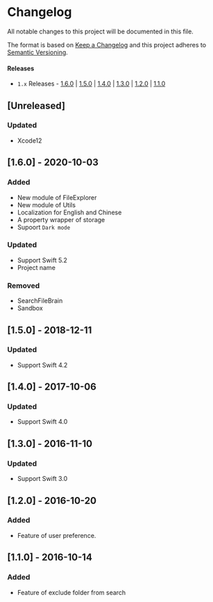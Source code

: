 # Changelog
All notable changes to this project will be documented in this file.

The format is based on [Keep a Changelog](http://keepachangelog.com/en/1.0.0/)
and this project adheres to [Semantic Versioning](http://semver.org/spec/v2.0.0.html).

#### Releases
- `1.x` Releases - [1.6.0](#160-2020-10-03) | [1.5.0](#150-2018-12-11) | [1.4.0](#140-2017-10-06) | [1.3.0](#130-2016-11-10) | [1.2.0](#120-2016-10-20) | [1.1.0](#110-2016-10-14) 

## [Unreleased]
### Updated
- Xcode12

## [1.6.0] - 2020-10-03
### Added
- New module of FileExplorer
- New module of Utils
- Localization for English and Chinese
- A property wrapper of storage
- Supoort `Dark mode`
### Updated
- Support Swift 5.2
- Project name
### Removed
- SearchFileBrain
- Sandbox

## [1.5.0] - 2018-12-11
### Updated
- Support Swift 4.2

## [1.4.0] - 2017-10-06
### Updated
- Support Swift 4.0

## [1.3.0] - 2016-11-10
### Updated
- Support Swift 3.0

## [1.2.0] - 2016-10-20
### Added
- Feature of user preference.

## [1.1.0] - 2016-10-14
### Added
- Feature of exclude folder from search
